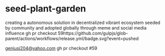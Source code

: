 # seed-plant-garden
creating a autonomous solution in decentralized vibrant ecosystem seeded by community and adopted globally through meme and social media influence
gh pr checkout 59https://github.com/gulpjs/glob-parent/actions/workflows/release.yml/badge.svg?event=pushed 

geniusj204@yahoo.com
gh pr checkout #59
